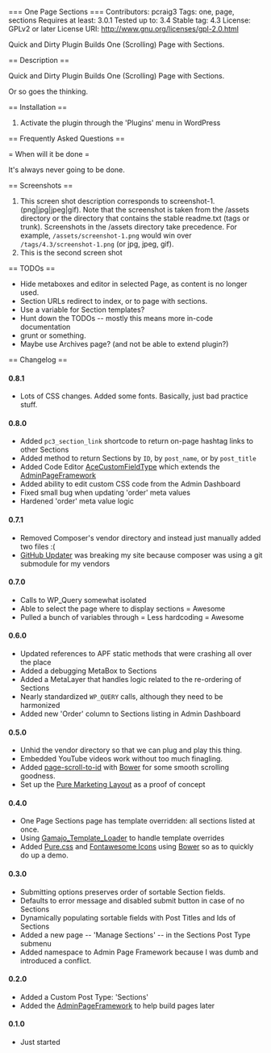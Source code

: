 === One Page Sections ===
Contributors: pcraig3
Tags: one, page, sections
Requires at least: 3.0.1
Tested up to: 3.4
Stable tag: 4.3
License: GPLv2 or later
License URI: http://www.gnu.org/licenses/gpl-2.0.html

Quick and Dirty Plugin Builds One (Scrolling) Page with Sections.

== Description ==

Quick and Dirty Plugin Builds One (Scrolling) Page with Sections.

Or so goes the thinking.

== Installation ==

1. Activate the plugin through the 'Plugins' menu in WordPress

== Frequently Asked Questions ==

= When will it be done =

It's always never going to be done.

== Screenshots ==

1. This screen shot description corresponds to screenshot-1.(png|jpg|jpeg|gif). Note that the screenshot is taken from
the /assets directory or the directory that contains the stable readme.txt (tags or trunk). Screenshots in the /assets
directory take precedence. For example, `/assets/screenshot-1.png` would win over `/tags/4.3/screenshot-1.png`
(or jpg, jpeg, gif).
2. This is the second screen shot

== TODOs ==

* Hide metaboxes and editor in selected Page, as content is no longer used.
* Section URLs redirect to index, or to page with sections.
* Use a variable for Section templates?
* Hunt down the TODOs -- mostly this means more in-code documentation
* grunt or something.
* Maybe use Archives page? (and not be able to extend plugin?)

== Changelog ==

#### 0.8.1
* Lots of CSS changes.  Added some fonts.  Basically, just bad practice stuff.

#### 0.8.0
* Added `pc3_section_link` shortcode to return on-page hashtag links to other Sections 
* Added method to return Sections by `ID`, by `post_name`, or by `post_title`
* Added Code Editor [AceCustomFieldType](https://github.com/soderlind/AceCustomFieldType) which extends the [AdminPageFramework](https://wordpress.org/plugins/admin-page-framework/)
* Added ability to edit custom CSS code from the Admin Dashboard
* Fixed small bug when updating 'order' meta values
* Hardened 'order' meta value logic

#### 0.7.1
* Removed Composer's vendor directory and instead just manually added two files :(
* [GitHub Updater](https://github.com/afragen/github-updater) was breaking my site because composer was using a git submodule for my vendors

#### 0.7.0
* Calls to WP_Query somewhat isolated
* Able to select the page where to display sections = Awesome
* Pulled a bunch of variables through = Less hardcoding = Awesome

#### 0.6.0
* Updated references to APF static methods that were crashing all over the place
* Added a debugging MetaBox to Sections
* Added a MetaLayer that handles logic related to the re-ordering of Sections
* Nearly standardized `WP_QUERY` calls, although they need to be harmonized
* Added new 'Order' column to Sections listing in Admin Dashboard

#### 0.5.0
* Unhid the vendor directory so that we can plug and play this thing.
* Embedded YouTube videos work without too much finagling.
* Added [page-scroll-to-id](https://github.com/malihu/page-scroll-to-id) with [Bower](http://bower.io/) for some smooth scrolling goodness.
* Set up the [Pure Marketing Layout](http://purecss.io/layouts/marketing/) as a proof of concept

#### 0.4.0
* One Page Sections page has template overridden: all sections listed at once.
* Using [Gamajo_Template_Loader](https://github.com/GaryJones/Gamajo-Template-Loader) to handle template overrides
* Added [Pure.css](http://purecss.io/) and [Fontawesome Icons](https://github.com/FortAwesome/Font-Awesome) using [Bower](http://bower.io/) so as to quickly do up a demo.

#### 0.3.0
* Submitting options preserves order of sortable Section fields.
* Defaults to error message and disabled submit button in case of no Sections
* Dynamically populating sortable fields with Post Titles and Ids of Sections
* Added a new page -- 'Manage Sections' -- in the Sections Post Type submenu
* Added namespace to Admin Page Framework because I was dumb and introduced a conflict.

#### 0.2.0
* Added a Custom Post Type: 'Sections'
* Added the [AdminPageFramework](https://wordpress.org/plugins/admin-page-framework/) to help build pages later

#### 0.1.0
* Just started


